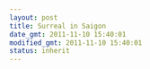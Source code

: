 ```yaml
---
layout: post
title: Surreal in Saigon
date_gmt: 2011-11-10 15:40:01
modified_gmt: 2011-11-10 15:40:01
status: inherit
---
```



